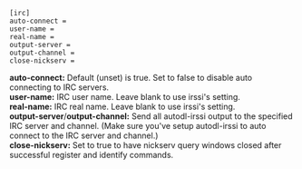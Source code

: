 ```
[irc]
auto-connect =
user-name =
real-name =
output-server =
output-channel =
close-nickserv =
```

**auto-connect:** Default (unset) is true. Set to false to disable auto connecting to IRC servers.  
**user-name:** IRC user name. Leave blank to use irssi's setting.  
**real-name:** IRC real name. Leave blank to use irssi's setting.  
**output-server**/**output-channel:** Send all autodl-irssi output to the specified IRC server and channel. (Make sure you've setup autodl-irssi to auto connect to the IRC server and channel.)  
**close-nickserv:** Set to true to have nickserv query windows closed after successful register and identify commands.